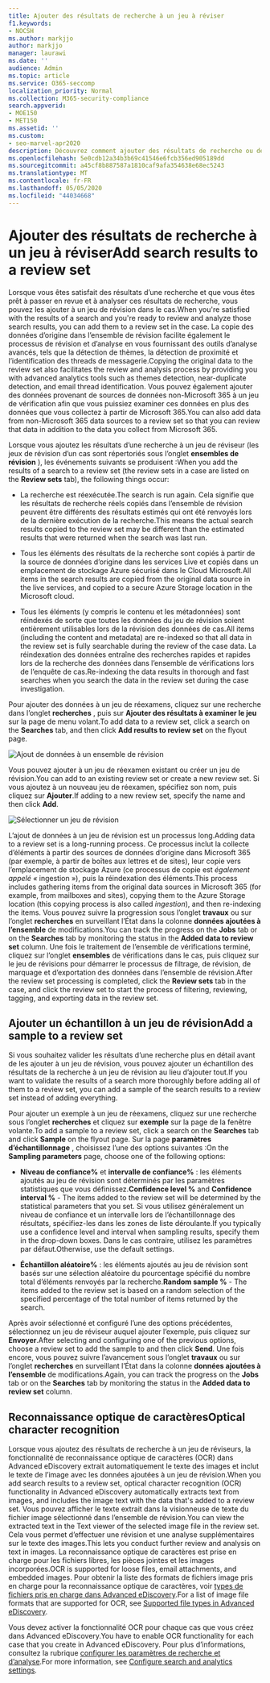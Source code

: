 ```yaml
---
title: Ajouter des résultats de recherche à un jeu à réviser
f1.keywords:
- NOCSH
ms.author: markjjo
author: markjjo
manager: laurawi
ms.date: ''
audience: Admin
ms.topic: article
ms.service: O365-seccomp
localization_priority: Normal
ms.collection: M365-security-compliance
search.appverid:
- MOE150
- MET150
ms.assetid: ''
ms.custom:
- seo-marvel-apr2020
description: Découvrez comment ajouter des résultats de recherche ou des exemples de ces résultats de recherche à un ensemble de vérification de cas eDiscovery avancé.
ms.openlocfilehash: 5e0cdb12a34b3b69c41546e6fcb356ed905189dd
ms.sourcegitcommit: a45cf8b887587a1810caf9afa354638e68ec5243
ms.translationtype: MT
ms.contentlocale: fr-FR
ms.lasthandoff: 05/05/2020
ms.locfileid: "44034668"
---
```

# <a name="add-search-results-to-a-review-set"></a><span data-ttu-id="530cc-103">Ajouter des résultats de recherche à un jeu à réviser</span><span class="sxs-lookup"><span data-stu-id="530cc-103">Add search results to a review set</span></span>

<span data-ttu-id="530cc-104">Lorsque vous êtes satisfait des résultats d’une recherche et que vous êtes prêt à passer en revue et à analyser ces résultats de recherche, vous pouvez les ajouter à un jeu de révision dans le cas.</span><span class="sxs-lookup"><span data-stu-id="530cc-104">When you're satisfied with the results of a search and you're ready to review and analyze those search results, you can add them to a review set in the case.</span></span> <span data-ttu-id="530cc-105">La copie des données d’origine dans l’ensemble de révision facilite également le processus de révision et d’analyse en vous fournissant des outils d’analyse avancés, tels que la détection de thèmes, la détection de proximité et l’identification des threads de messagerie.</span><span class="sxs-lookup"><span data-stu-id="530cc-105">Copying the original data to the review set also facilitates the review and analysis process by providing you with advanced analytics tools such as themes detection, near-duplicate detection, and email thread identification.</span></span> <span data-ttu-id="530cc-106">Vous pouvez également ajouter des données provenant de sources de données non-Microsoft 365 à un jeu de vérification afin que vous puissiez examiner ces données en plus des données que vous collectez à partir de Microsoft 365.</span><span class="sxs-lookup"><span data-stu-id="530cc-106">You can also add data from non-Microsoft 365 data sources to a review set so that you can review that data in addition to the data you collect from Microsoft 365.</span></span> 

<span data-ttu-id="530cc-107">Lorsque vous ajoutez les résultats d’une recherche à un jeu de réviseur (les jeux de révision d’un cas sont répertoriés sous l’onglet **ensembles de révision** ), les événements suivants se produisent :</span><span class="sxs-lookup"><span data-stu-id="530cc-107">When you add the results of a search to a review set (the review sets in a case are listed on the **Review sets** tab), the following things occur:</span></span>

- <span data-ttu-id="530cc-108">La recherche est réexécutée.</span><span class="sxs-lookup"><span data-stu-id="530cc-108">The search is run again.</span></span> <span data-ttu-id="530cc-109">Cela signifie que les résultats de recherche réels copiés dans l’ensemble de révision peuvent être différents des résultats estimés qui ont été renvoyés lors de la dernière exécution de la recherche.</span><span class="sxs-lookup"><span data-stu-id="530cc-109">This means the actual search results copied to the review set may be different than the estimated results that were returned when the search was last run.</span></span>

- <span data-ttu-id="530cc-110">Tous les éléments des résultats de la recherche sont copiés à partir de la source de données d’origine dans les services Live et copiés dans un emplacement de stockage Azure sécurisé dans le Cloud Microsoft.</span><span class="sxs-lookup"><span data-stu-id="530cc-110">All items in the search results are copied from the original data source in the live services, and copied to a secure Azure Storage location in the Microsoft cloud.</span></span>

- <span data-ttu-id="530cc-111">Tous les éléments (y compris le contenu et les métadonnées) sont réindexés de sorte que toutes les données du jeu de révision soient entièrement utilisables lors de la révision des données de cas.</span><span class="sxs-lookup"><span data-stu-id="530cc-111">All items (including the content and metadata) are re-indexed so that all data in the review set is fully searchable during the review of the case data.</span></span> <span data-ttu-id="530cc-112">La réindexation des données entraîne des recherches rapides et rapides lors de la recherche des données dans l’ensemble de vérifications lors de l’enquête de cas.</span><span class="sxs-lookup"><span data-stu-id="530cc-112">Re-indexing the data results in thorough and fast searches when you search the data in the review set during the case investigation.</span></span>

<span data-ttu-id="530cc-113">Pour ajouter des données à un jeu de réexamens, cliquez sur une recherche dans l’onglet **recherches** , puis sur **Ajouter des résultats à examiner le jeu** sur la page de menu volant.</span><span class="sxs-lookup"><span data-stu-id="530cc-113">To add data to a review set, click a search on the **Searches** tab, and then click **Add results to review set** on the flyout page.</span></span>

![Ajout de données à un ensemble de révision](../media/c1b4fc00-7a15-4587-b9b0-ce594bb02e4d.png)

<span data-ttu-id="530cc-115">Vous pouvez ajouter à un jeu de réexamen existant ou créer un jeu de révision.</span><span class="sxs-lookup"><span data-stu-id="530cc-115">You can add to an existing review set or create a new review set.</span></span>  <span data-ttu-id="530cc-116">Si vous ajoutez à un nouveau jeu de réexamen, spécifiez son nom, puis cliquez sur **Ajouter**.</span><span class="sxs-lookup"><span data-stu-id="530cc-116">If adding to a new review set, specify the name and then click **Add**.</span></span>

![Sélectionner un jeu de révision](../media/e8c6ab51-da8d-4c39-9b21-26bfdf453fb9.png)

<span data-ttu-id="530cc-118">L’ajout de données à un jeu de révision est un processus long.</span><span class="sxs-lookup"><span data-stu-id="530cc-118">Adding data to a review set is a long-running process.</span></span> <span data-ttu-id="530cc-119">Ce processus inclut la collecte d’éléments à partir des sources de données d’origine dans Microsoft 365 (par exemple, à partir de boîtes aux lettres et de sites), leur copie vers l’emplacement de stockage Azure (ce processus de copie est *également appelé «* ingestion »), puis la réindexation des éléments.</span><span class="sxs-lookup"><span data-stu-id="530cc-119">This process includes gathering items from the original data sources in Microsoft 365 (for example, from mailboxes and sites), copying them to the Azure Storage location (this copying process is also called *ingestion*), and then re-indexing the items.</span></span> <span data-ttu-id="530cc-120">Vous pouvez suivre la progression sous l’onglet **travaux** ou sur l’onglet **recherches** en surveillant l’État dans la colonne **données ajoutées à l’ensemble** de modifications.</span><span class="sxs-lookup"><span data-stu-id="530cc-120">You can track the progress on the **Jobs** tab or on the **Searches** tab by monitoring the status in the **Added data to review set** column.</span></span> <span data-ttu-id="530cc-121">Une fois le traitement de l’ensemble de vérifications terminé, cliquez sur l’onglet **ensembles** de vérifications dans le cas, puis cliquez sur le jeu de révisions pour démarrer le processus de filtrage, de révision, de marquage et d’exportation des données dans l’ensemble de révision.</span><span class="sxs-lookup"><span data-stu-id="530cc-121">After the review set processing is completed, click the **Review sets** tab in the case, and click the review set to start the process of filtering, reviewing, tagging, and exporting data in the review set.</span></span>

## <a name="add-a-sample-to-a-review-set"></a><span data-ttu-id="530cc-122">Ajouter un échantillon à un jeu de révision</span><span class="sxs-lookup"><span data-stu-id="530cc-122">Add a sample to a review set</span></span>

<span data-ttu-id="530cc-123">Si vous souhaitez valider les résultats d’une recherche plus en détail avant de les ajouter à un jeu de révision, vous pouvez ajouter un échantillon des résultats de la recherche à un jeu de révision au lieu d’ajouter tout.</span><span class="sxs-lookup"><span data-stu-id="530cc-123">If you want to validate the results of a search more thoroughly before adding all of them to a review set, you can add a sample of the search results to a review set instead of adding everything.</span></span>

<span data-ttu-id="530cc-124">Pour ajouter un exemple à un jeu de réexamens, cliquez sur une recherche sous l’onglet **recherches** et cliquez sur **exemple** sur la page de la fenêtre volante.</span><span class="sxs-lookup"><span data-stu-id="530cc-124">To add a sample to a review set, click a search on the **Searches** tab and click **Sample** on the flyout page.</span></span> <span data-ttu-id="530cc-125">Sur la page **paramètres d’échantillonnage** , choisissez l’une des options suivantes :</span><span class="sxs-lookup"><span data-stu-id="530cc-125">On the **Sampling parameters** page, choose one of the following options:</span></span>

- <span data-ttu-id="530cc-126">**Niveau de confiance%** et **intervalle de confiance%** : les éléments ajoutés au jeu de révision sont déterminés par les paramètres statistiques que vous définissez.</span><span class="sxs-lookup"><span data-stu-id="530cc-126">**Confidence level %** and **Confidence interval %** - The items added to the review set will be determined by the statistical parameters that you set.</span></span> <span data-ttu-id="530cc-127">Si vous utilisez généralement un niveau de confiance et un intervalle lors de l’échantillonnage des résultats, spécifiez-les dans les zones de liste déroulante.</span><span class="sxs-lookup"><span data-stu-id="530cc-127">If you typically use a confidence level and interval when sampling results, specify them in the drop-down boxes.</span></span> <span data-ttu-id="530cc-128">Dans le cas contraire, utilisez les paramètres par défaut.</span><span class="sxs-lookup"><span data-stu-id="530cc-128">Otherwise, use the default settings.</span></span>

- <span data-ttu-id="530cc-129">**Échantillon aléatoire%** : les éléments ajoutés au jeu de révision sont basés sur une sélection aléatoire du pourcentage spécifié du nombre total d’éléments renvoyés par la recherche.</span><span class="sxs-lookup"><span data-stu-id="530cc-129">**Random sample %** - The items added to the review set is based on a random selection of the specified percentage of the total number of items returned by the search.</span></span>

<span data-ttu-id="530cc-130">Après avoir sélectionné et configuré l’une des options précédentes, sélectionnez un jeu de réviseur auquel ajouter l’exemple, puis cliquez sur **Envoyer**.</span><span class="sxs-lookup"><span data-stu-id="530cc-130">After selecting and configuring one of the previous options, choose a review set to add the sample to and then click **Send**.</span></span> <span data-ttu-id="530cc-131">Une fois encore, vous pouvez suivre l’avancement sous l’onglet **travaux** ou sur l’onglet **recherches** en surveillant l’État dans la colonne **données ajoutées à l’ensemble** de modifications.</span><span class="sxs-lookup"><span data-stu-id="530cc-131">Again, you can track the progress on the **Jobs** tab or on the **Searches** tab by monitoring the status in the **Added data to review set** column.</span></span>

## <a name="optical-character-recognition"></a><span data-ttu-id="530cc-132">Reconnaissance optique de caractères</span><span class="sxs-lookup"><span data-stu-id="530cc-132">Optical character recognition</span></span>

<span data-ttu-id="530cc-133">Lorsque vous ajoutez des résultats de recherche à un jeu de réviseurs, la fonctionnalité de reconnaissance optique de caractères (OCR) dans Advanced eDiscovery extrait automatiquement le texte des images et inclut le texte de l’image avec les données ajoutées à un jeu de révision.</span><span class="sxs-lookup"><span data-stu-id="530cc-133">When you add search results to a review set, optical character recognition (OCR) functionality in Advanced eDiscovery automatically extracts text from images, and includes the image text with the data that's added to a review set.</span></span> <span data-ttu-id="530cc-134">Vous pouvez afficher le texte extrait dans la visionneuse de texte du fichier image sélectionné dans l’ensemble de révision.</span><span class="sxs-lookup"><span data-stu-id="530cc-134">You can view the extracted text in the Text viewer of the selected image file in the review set.</span></span> <span data-ttu-id="530cc-135">Cela vous permet d’effectuer une révision et une analyse supplémentaires sur le texte des images.</span><span class="sxs-lookup"><span data-stu-id="530cc-135">This lets you conduct further review and analysis on text in images.</span></span> <span data-ttu-id="530cc-136">La reconnaissance optique de caractères est prise en charge pour les fichiers libres, les pièces jointes et les images incorporées.</span><span class="sxs-lookup"><span data-stu-id="530cc-136">OCR is supported for loose files, email attachments, and embedded images.</span></span> <span data-ttu-id="530cc-137">Pour obtenir la liste des formats de fichiers image pris en charge pour la reconnaissance optique de caractères, voir [types de fichiers pris en charge dans Advanced eDiscovery](supported-filetypes-ediscovery20.md#image).</span><span class="sxs-lookup"><span data-stu-id="530cc-137">For a list of image file formats that are supported for OCR, see [Supported file types in Advanced eDiscovery](supported-filetypes-ediscovery20.md#image).</span></span>

<span data-ttu-id="530cc-138">Vous devez activer la fonctionnalité OCR pour chaque cas que vous créez dans Advanced eDiscovery.</span><span class="sxs-lookup"><span data-stu-id="530cc-138">You have to enable OCR functionality for each case that you create in Advanced eDiscovery.</span></span> <span data-ttu-id="530cc-139">Pour plus d’informations, consultez la rubrique [configurer les paramètres de recherche et d’analyse](configure-search-and-analytics-settings-in-advanced-ediscovery.md#optical-character-recognition-ocr).</span><span class="sxs-lookup"><span data-stu-id="530cc-139">For more information, see [Configure search and analytics settings](configure-search-and-analytics-settings-in-advanced-ediscovery.md#optical-character-recognition-ocr).</span></span>
